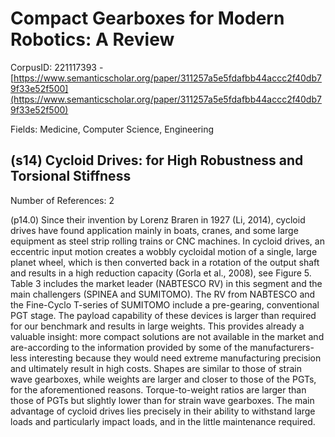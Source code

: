 # Compact Gearboxes for Modern Robotics: A Review

CorpusID: 221117393 - [https://www.semanticscholar.org/paper/311257a5e5fdafbb44accc2f40db79f33e52f500](https://www.semanticscholar.org/paper/311257a5e5fdafbb44accc2f40db79f33e52f500)

Fields: Medicine, Computer Science, Engineering

## (s14) Cycloid Drives: for High Robustness and Torsional Stiffness
Number of References: 2

(p14.0) Since their invention by Lorenz Braren in 1927 (Li, 2014), cycloid drives have found application mainly in boats, cranes, and some large equipment as steel strip rolling trains or CNC machines. In cycloid drives, an eccentric input motion creates a wobbly cycloidal motion of a single, large planet wheel, which is then converted back in a rotation of the output shaft and results in a high reduction capacity (Gorla et al., 2008), see Figure 5. Table 3 includes the market leader (NABTESCO RV) in this segment and the main challengers (SPINEA and SUMITOMO). The RV from NABTESCO and the Fine-Cyclo T-series of SUMITOMO include a pre-gearing, conventional PGT stage. The payload capability of these devices is larger than required for our benchmark and results in large weights. This provides already a valuable insight: more compact solutions are not available in the market and are-according to the information provided by some of the manufacturers-less interesting because they would need extreme manufacturing precision and ultimately result in high costs. Shapes are similar to those of strain wave gearboxes, while weights are larger and closer to those of the PGTs, for the aforementioned reasons. Torque-to-weight ratios are larger than those of PGTs but slightly lower than for strain wave gearboxes. The main advantage of cycloid drives lies precisely in their ability to withstand large loads and particularly impact loads, and in the little maintenance required.
